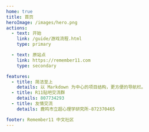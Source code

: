 ```yaml
---
home: true
title: 首页
heroImage: /images/hero.png
actions:
  - text: 开始
    link: /guide/游戏流程.html
    type: primary

  - text: 原站点
    link: https://remember11.com
    type: secondary

features:
  - title: 简洁至上
    details: 以 Markdown 为中心的项目结构，更方便的导航栏。
  - title: R11贴吧交流群
    details: 807734293
  - title: 友情交流
    details: 鹿鸣市立超心理学研究所-872370465

footer: Remember11 中文社区
---
```

